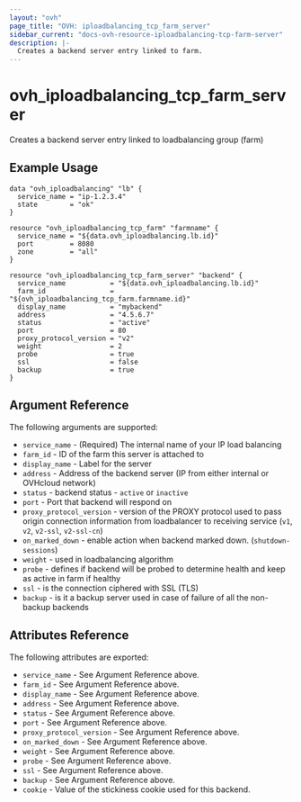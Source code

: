 ```yaml
---
layout: "ovh"
page_title: "OVH: iploadbalancing_tcp_farm_server"
sidebar_current: "docs-ovh-resource-iploadbalancing-tcp-farm-server"
description: |-
  Creates a backend server entry linked to farm.
---
```


# ovh\_iploadbalancing\_tcp_farm\_server

Creates a backend server entry linked to loadbalancing group (farm)

## Example Usage

```hcl
data "ovh_iploadbalancing" "lb" {
  service_name = "ip-1.2.3.4"
  state        = "ok"
}

resource "ovh_iploadbalancing_tcp_farm" "farmname" {
  service_name = "${data.ovh_iploadbalancing.lb.id}"
  port         = 8080
  zone         = "all"
}

resource "ovh_iploadbalancing_tcp_farm_server" "backend" {
  service_name           = "${data.ovh_iploadbalancing.lb.id}"
  farm_id                = "${ovh_iploadbalancing_tcp_farm.farmname.id}"
  display_name           = "mybackend"
  address                = "4.5.6.7"
  status                 = "active"
  port                   = 80
  proxy_protocol_version = "v2"
  weight                 = 2
  probe                  = true
  ssl                    = false
  backup                 = true
}
```

## Argument Reference

The following arguments are supported:

* `service_name` - (Required) The internal name of your IP load balancing
* `farm_id` - ID of the farm this server is attached to
* `display_name` - Label for the server
* `address` - Address of the backend server (IP from either internal or OVHcloud network)
* `status` - backend status - `active` or `inactive`
* `port` - Port that backend will respond on
* `proxy_protocol_version` - version of the PROXY protocol used to pass origin connection information from loadbalancer to receiving service (`v1`, `v2`, `v2-ssl`, `v2-ssl-cn`)
* `on_marked_down` - enable action when backend marked down. (`shutdown-sessions`)
* `weight` - used in loadbalancing algorithm
* `probe` - defines if backend will be probed to determine health and keep as active in farm if healthy
* `ssl` - is the connection ciphered with SSL (TLS)
* `backup` - is it a backup server used in case of failure of all the non-backup backends

## Attributes Reference

The following attributes are exported:

* `service_name` - See Argument Reference above.
* `farm_id` - See Argument Reference above.
* `display_name` - See Argument Reference above.
* `address` - See Argument Reference above.
* `status` - See Argument Reference above.
* `port` - See Argument Reference above.
* `proxy_protocol_version` - See Argument Reference above.
* `on_marked_down` - See Argument Reference above.
* `weight` - See Argument Reference above.
* `probe` - See Argument Reference above.
* `ssl` - See Argument Reference above.
* `backup` - See Argument Reference above.
* `cookie` - Value of the stickiness cookie used for this backend.
